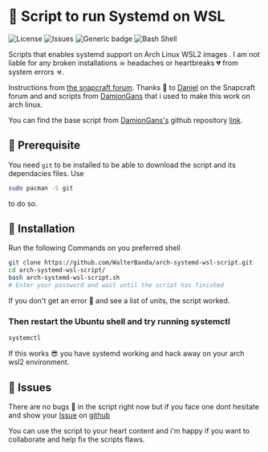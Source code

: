 # 🎇 Script to run Systemd on WSL

![License](https://img.shields.io/github/license/WalterBanda/arch-systemd-wsl-script) 
![Issues](https://img.shields.io/github/issues/WalterBanda/arch-systemd-wsl-script)
![Generic badge](https://img.shields.io/badge/made-with💖-blue.svg)
![Bash Shell](https://badges.frapsoft.com/bash/v1/bash.png?v=103)

Scripts that enables systemd support on Arch Linux WSL2 images .
I am not liable for any broken installations ☠ headaches or heartbreaks 💔 from system errors ☣.  

Instructions from [the snapcraft forum](https://forum.snapcraft.io/t/running-snaps-on-wsl2-insiders-only-for-now/13033). Thanks 🤝 to [Daniel](https://forum.snapcraft.io/u/daniel) on the Snapcraft forum and and scripts from [DamionGans](https://github.com/DamionGans/) that i used to make this work on arch linux.

You can find the base script from [DamionGans's](https://github.com/DamionGans/) github repository [link](https://github.com/DamionGans/ubuntu-wsl2-systemd-script).

## 🚀 Prerequisite
You need ```git``` to be installed to be able to download the script and its dependacies files. Use
```sh
sudo pacman -S git
```
to do so.


## 🌌 Installation
Run the following Commands on you preferred shell 
```sh
git clone https://github.com/WalterBanda/arch-systemd-wsl-script.git
cd arch-systemd-wsl-script/
bash arch-systemd-wsl-script.sh
# Enter your password and wait until the script has finished
```
If you don't get an error 🌋 and see a list of units, the script worked.


### Then restart the Ubuntu shell and try running systemctl
```sh
systemctl

```

If this works 😎 you have systemd working and hack away on your arch wsl2 environment. 

## 🤒 Issues

There are no bugs 🐛 in the script right now but if you face one dont hesitate and show your [Issue](https://github.com/WalterBanda/arch-systemd-wsl-script/issues) on [github](https://github.com/WalterBanda/arch-systemd-wsl-script) 

You can use the script to your heart content and i'm happy if you want to collaborate and help fix the scripts flaws. 
